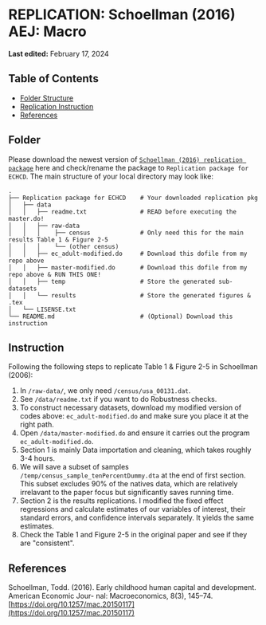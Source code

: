 # REPLICATION: Schoellman (2016) AEJ: Macro
**Last edited:** February 17, 2024

## Table of Contents

- [Folder Structure](#Folder)
- [Replication Instruction](#Replication)
- [References](#References)
  

## Folder 

Please download the newest version of [`Schoellman (2016) replication package`](https://www.openicpsr.org/openicpsr/project/114117/version/V2/view) here and check/rename the package to `Replication package for ECHCD`. The main structure of your local directory may look like:

    . 
    ├── Replication package for ECHCD    # Your downloaded replication pkg 
    │   ├── data
    │   │   ├── readme.txt               # READ before executing the master.do!
    │   │   ├── raw-data                 
    │   │   │    ├── census              # Only need this for the main results Table 1 & Figure 2-5
    │   │   │    └── (other census)
    │   │   ├── ec_adult-modified.do     # Download this dofile from my repo above
    │   │   ├── master-modified.do       # Download this dofile from my repo above & RUN THIS ONE!
    │   │   ├── temp                     # Store the generated sub-datasets
    │   │   └── results                  # Store the generated figures & .tex
    │   └── LISENSE.txt
    └── README.md                        # (Optional) Download this instruction

## Instruction 

Following the following steps to replicate Table 1 & Figure 2-5 in Schoellman (2006):

1. In `/raw-data/`, we only need `/census/usa_00131.dat`.
2. See `/data/readme.txt` if you want to do Robustness checks.
3. To construct necessary datasets, download my modified version of codes above: `ec_adult-modified.do` and make sure you place it at the right path.
4. Open `/data/master-modified.do` and ensure it carries out the program `ec_adult-modified.do`.
5. Section 1 is mainly Data importation and cleaning, which takes roughly 3-4 hours.
6. We will save a subset of samples `/temp/census_sample_tenPercentDummy.dta` at the end of first section. This subset excludes 90% of the natives data, which are relatively irrelavant to the paper focus but significantly saves running time.
7. Section 2 is the results replications. I modified the fixed effect regressions and calculate estimates of our variables of interest, their standard errors, and confidence intervals separately. It yields the same estimates.
8. Check the Table 1 and Figure 2-5 in the original paper and see if they are "consistent". 

## References

Schoellman, Todd. (2016). Early childhood human capital and development. American Economic Jour-
nal: Macroeconomics, 8(3), 145–74. [https://doi.org/10.1257/mac.20150117](https://doi.org/10.1257/mac.20150117)

